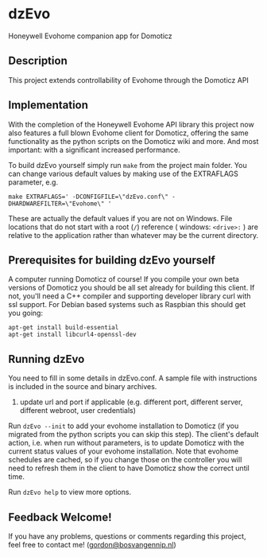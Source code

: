 # dzEvo

Honeywell Evohome companion app for Domoticz

## Description

This project extends controllability of Evohome through the Domoticz API


## Implementation

With the completion of the Honeywell Evohome API library this project now also features a full blown Evohome client for Domoticz, offering the same functionality as the python scripts on the Domoticz wiki and more. And most important: with a significant increased performance.

To build dzEvo yourself simply run ` make ` from the project main folder. You can change various default values by making use of the EXTRAFLAGS parameter, e.g.

    make EXTRAFLAGS=' -DCONFIGFILE=\"dzEvo.conf\" -DHARDWAREFILTER=\"Evohome\" '

These are actually the default values if you are not on Windows. File locations that do not start with a root (` / `) reference ( windows: ` <drive>: ` ) are relative to the application rather than whatever may be the current directory.


## Prerequisites for building dzEvo yourself

A computer running Domoticz of course! If you compile your own beta versions of Domoticz you should be all set already for building this client. If not, you'll need a C++ compiler and supporting developer library curl with ssl support. For Debian based systems such as Raspbian this should get you going:

    apt-get install build-essential
    apt-get install libcurl4-openssl-dev


## Running dzEvo

You need to fill in some details in dzEvo.conf. A sample file with instructions is included in the source and binary archives.

1. update url and port if applicable (e.g. different port, different server, different webroot, user credentials)

Run ` dzEvo --init ` to add your evohome installation to Domoticz (if you migrated from the python scripts you can skip this step). The client's default action, i.e. when run without parameters, is to update Domoticz with the current status values of your evohome installation. Note that evohome schedules are cached, so if you change those on the controller you will need to refresh them in the client to have Domoticz show the correct until time.<br>

Run ` dzEvo help ` to view more options.

## Feedback Welcome!

If you have any problems, questions or comments regarding this project, feel free to contact me! (gordon@bosvangennip.nl)

